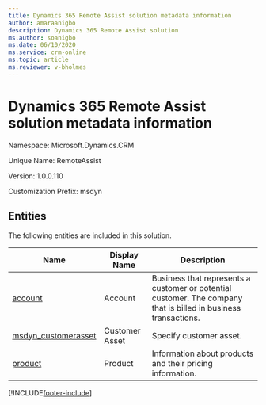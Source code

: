 ```yaml
---
title: Dynamics 365 Remote Assist solution metadata information
author: amaraanigbo
description: Dynamics 365 Remote Assist solution
ms.author: soanigbo
ms.date: 06/10/2020
ms.service: crm-online
ms.topic: article
ms.reviewer: v-bholmes
---
```

# Dynamics 365 Remote Assist solution metadata information

Namespace: Microsoft.Dynamics.CRM

Unique Name: RemoteAssist

Version: 1.0.0.110

Customization Prefix: msdyn

## Entities

The following entities are included in this solution.

|Name|Display Name|Description|
|----------|-----------|------------|
|[account](/dynamics365/customer-engagement/web-api/account?view=dynamics-ce-odata-9)|Account|Business that represents a customer or potential customer. The company that is billed in business transactions.|
|[msdyn_customerasset](./dynamics365/customer-engagement/web-api/msdyn_customerasset?view=dynamics-ce-odata-9)|Customer Asset|Specify customer asset.|
|[product](/dynamics365/customer-engagement/web-api/product?view=dynamics-ce-odata-9)|Product|Information about products and their pricing information.|


[!INCLUDE[footer-include](../includes/footer-banner.md)]
